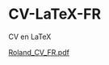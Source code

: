 # CV-LaTeX-FR
 CV en LaTeX

[Roland_CV_FR.pdf](https://github.com/RakanAD/AR-Prototype/files/11250128/Roland_CV_FR.pdf)
